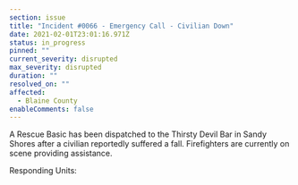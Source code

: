 ```yaml
---
section: issue
title: "Incident #0066 - Emergency Call - Civilian Down"
date: 2021-02-01T23:01:16.971Z
status: in_progress
pinned: ""
current_severity: disrupted
max_severity: disrupted
duration: ""
resolved_on: ""
affected:
  - Blaine County
enableComments: false
---
```

A Rescue Basic has been dispatched to the Thirsty Devil Bar in Sandy Shores after a civilian reportedly suffered a fall. Firefighters are currently on scene providing assistance.

Responding Units: